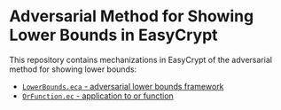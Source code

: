 Adversarial Method for Showing Lower Bounds in EasyCrypt
========================================================

This repository contains mechanizations in EasyCrypt of the
adversarial method for showing lower bounds:

 * [`LowerBounds.eca` - adversarial lower bounds framework](../master/LowerBounds.ec)
 * [`OrFunction.ec` - application to or function](../master/OrFunction.ec)
 

